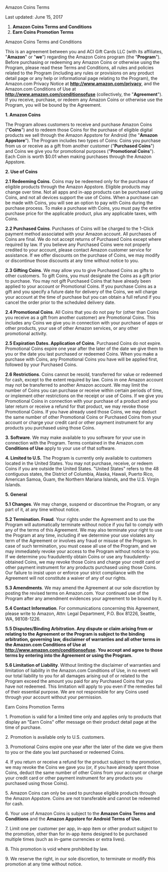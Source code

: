 Amazon Coins Terms

Last updated: June 15, 2017

  

1.  **Amazon Coins Terms and Conditions**
2.  **Earn Coins Promotion Terms**

Amazon Coins Terms and Conditions

This is an agreement between you and ACI Gift Cards LLC (with its affiliates, "**Amazon**" or "**we**") regarding the Amazon Coins program (the "**Program**"). Before purchasing or redeeming any Amazon Coins or otherwise using the Program, please read these Terms and Conditions, all rules and policies related to the Program (including any rules or provisions on any product detail page or any help or informational page relating to the Program), the Amazon.com Privacy Notice at **http://www.amazon.com/privacy**, and the Amazon.com Conditions of Use at **http://www.amazon.com/conditionsofuse** (collectively, the "**Agreement**"). If you receive, purchase, or redeem any Amazon Coins or otherwise use the Program, you will be bound by the Agreement.

**1\. Amazon Coins**

The Program allows customers to receive and purchase Amazon Coins ("**Coins**") and to redeem those Coins for the purchase of eligible digital products we sell through the Amazon Appstore for Android (the "**Amazon Appstore**"). The Program includes two types of Coins: Coins you purchase from us or receive as a gift from another customer ("**Purchased Coins**") and Coins we give you for promotional purposes ("**Promotional Coins**"). Each Coin is worth $0.01 when making purchases through the Amazon Appstore.

**2\. Use of Coins**

**2.1 Redeeming Coins**. Coins may be redeemed only for the purchase of eligible products through the Amazon Appstore. Eligible products may change over time. Not all apps and in-app products can be purchased using Coins, and not all devices support the use of Coins. When a purchase can be made with Coins, you will see an option to pay with Coins during the purchase process. To make a purchase with Coins, you must pay the entire purchase price for the applicable product, plus any applicable taxes, with Coins.

**2.2 Purchased Coins**. Purchases of Coins will be charged to the 1-Click payment method associated with your Amazon account. All purchases of Coins are final. We do not accept returns of Purchased Coins except where required by law. If you believe any Purchased Coins were not properly credited to your account, please contact Amazon customer service for assistance. If we offer discounts on the purchase of Coins, we may modify or discontinue those discounts at any time without notice to you.

**2.3 Gifting Coins**. We may allow you to give Purchased Coins as gifts to other customers. To gift Coins, you must designate the Coins as a gift prior to purchase. You may not gift Purchased Coins that have already been applied to your account or Promotional Coins. If you purchase Coins as a gift and you specify a future date for delivery of the Coins, we will charge your account at the time of purchase but you can obtain a full refund if you cancel the order prior to the scheduled delivery date.

**2.4 Promotional Coins**. All Coins that you do not pay for (other than Coins you receive as a gift from another customer) are Promotional Coins. This includes any Coins we give you in connection with your purchase of apps or other products, your use of other Amazon services, or any other promotional activity.

**2.5 Expiration Dates. Application of Coins**. Purchased Coins do not expire. Promotional Coins expire one year after the later of the date we give them to you or the date you last purchased or redeemed Coins. When you make a purchase with Coins, any Promotional Coins you have will be applied first, followed by your Purchased Coins.

**2.6 Restrictions**. Coins cannot be resold, transferred for value or redeemed for cash, except to the extent required by law. Coins in one Amazon account may not be transferred to another Amazon account. We may limit the number of Coins you can purchase or receive within certain periods of time, or implement other restrictions on the receipt or use of Coins. If we give you Promotional Coins in connection with your purchase of a product and you later return or receive a refund for that product, we may revoke those Promotional Coins. If you have already used those Coins, we may deduct the same number of other Promotional Coins or Purchased Coins from your account or charge your credit card or other payment instrument for any products you purchased using those Coins.

**3\. Software**. We may make available to you software for your use in connection with the Program. Terms contained in the Amazon.com **Conditions of Use** apply to your use of that software.

**4\. Limited to U.S.** The Program is currently only available to customers located in the United States. You may not purchase, receive, or redeem Coins if you are outside the United States. "United States" refers to the 48 contiguous states, the District of Columbia, Alaska, Hawaii, Puerto Rico, American Samoa, Guam, the Northern Mariana Islands, and the U.S. Virgin Islands.

**5\. General**

**5.1 Changes**. We may change, suspend or discontinue the Program, or any part of it, at any time without notice.

**5.2 Termination. Fraud**. Your rights under the Agreement and to use the Program will automatically terminate without notice if you fail to comply with any of the terms of this Agreement. We may also terminate your right to use the Program at any time, including if we determine your use violates any term of the Agreement or involves any fraud or misuse of the Program. In case of such termination, you must cease all use of the Program, and we may immediately revoke your access to the Program without notice to you. If we determine you fraudulently obtain Coins or use any fraudulently-obtained Coins, we may revoke those Coins and charge your credit card or other payment instrument for any products purchased using those Coins. Our failure to insist upon or enforce your strict compliance with the Agreement will not constitute a waiver of any of our rights.

**5.3 Amendments**. We may amend the Agreement at our sole discretion by posting the revised terms on Amazon.com. Your continued use of the Program after any amendment evidences your agreement to be bound by it.

**5.4 Contact Information**. For communications concerning this Agreement, please write to Amazon, Attn: Legal Department, P.O. Box 81226, Seattle, WA, 98108-1226.

**5.5 Disputes/Binding Arbitration. Any dispute or claim arising from or relating to the Agreement or the Program is subject to the binding arbitration, governing law, disclaimer of warranties and all other terms in the Amazon.com Conditions of Use at http://www.amazon.com/conditionsofuse. You accept and agree to those terms by entering into the Agreement or using the Program.**

**5.6 Limitation of Liability**. Without limiting the disclaimer of warranties and limitation of liability in the Amazon.com Conditions of Use, in no event will our total liability to you for all damages arising out of or related to the Program exceed the amount you paid for any Purchased Coins that you have not redeemed. This limitation will apply to you even if the remedies fail of their essential purpose. We are not responsible for any Coins used through your account without your permission.

Earn Coins Promotion Terms

1\. Promotion is valid for a limited time only and applies only to products that display an "Earn Coins" offer message on their product detail page at the time of purchase.

2\. Promotion is available only to U.S. customers.

3\. Promotional Coins expire one year after the later of the date we give them to you or the date you last purchased or redeemed Coins.

4\. If you return or receive a refund for the product subject to the promotion, we may revoke the Coins we gave you (or, if you have already spent those Coins, deduct the same number of other Coins from your account or charge your credit card or other payment instrument for any products you purchased using those Coins).

5\. Amazon Coins can only be used to purchase eligible products through the Amazon Appstore. Coins are not transferable and cannot be redeemed for cash.

6\. Your use of Amazon Coins is subject to the **Amazon Coins Terms and Conditions** and the **Amazon Appstore for Android Terms of Use**.

7\. Limit one per customer per app, in-app item or other product subject to the promotion, other than for in-app items designed to be purchased multiple times (such as in-game currencies or extra lives).

8\. This promotion is void where prohibited by law.

9\. We reserve the right, in our sole discretion, to terminate or modify this promotion at any time without notice.